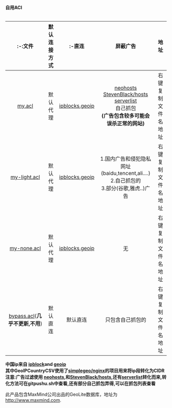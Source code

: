 **自用ACl**<br></br>

|                           :-:文件                            | 默认连接方式 |                            :-直连                            |                           屏蔽广告                           |        地址        |
| :----------------------------------------------------------: | :----------: | :----------------------------------------------------------: | :----------------------------------------------------------: | :----------------: |
| [my.acl](https://raw.githubusercontent.com/Asutorufa/ACL/master/my.acl) |   默认代理   | [ipblocks](http://www.ipdeny.com/ipblocks/),[geoip](http://geolite.maxmind.com/download/geoip/) | [neohosts](https://github.com/neko-dev/neohosts)<br />[StevenBlack/hosts](https://github.com/StevenBlack/hosts)<br />[serverlist](https://pgl.yoyo.org/adservers/serverlist.php?hostformat=hosts&showintro=0&mimetype=plaintext)<br />自己抓包<br />**(广告包含较多可能会误杀正常的网站)** | 右键复制文件名地址 |
| [my-light.acl](https://raw.githubusercontent.com/Asutorufa/ACL/master/my-light.acl) |   默认代理   | [ipblocks](http://www.ipdeny.com/ipblocks/),[geoip](http://geolite.maxmind.com/download/geoip/) | 1.国内广告和侵犯隐私网址(baidu,tencent,ali....)<br />2.自己抓包的<br />3.部分(谷歌,雅虎..)广告 | 右键复制文件名地址 |
| [my-none.acl](https://raw.githubusercontent.com/Asutorufa/ACL/master/my-none.acl) |   默认代理   | [ipblocks](http://www.ipdeny.com/ipblocks/),[geoip](http://geolite.maxmind.com/download/geoip/) |                              无                              | 右键复制文件名地址 |
| [bypass.acl](https://raw.githubusercontent.com/Asutorufa/ACL/master/bypass.acl)(**几乎不更新,不用**) |   默认直连   |                           默认直连                           |                       只包含自己抓包的                       | 右键复制文件名地址 |

**中国ip来自 [ipblock](http://www.ipdeny.com/ipblocks/ )and [geoip](http://geolite.maxmind.com/download/geoip/)**<br />
**其中GeoIPCountryCSV使用了[simplegeo/nginx]( https://github.com/simplegeo/nginx/blob/master/contrib/geo2nginx.pl )的项目用来将ip段转化为CIDR**<br />
**注意:广告过滤使用 [neohosts](https://github.com/neko-dev/neohosts),和[StevenBlack/hosts](https://github.com/StevenBlack/hosts),还有[serverlist](https://pgl.yoyo.org/adservers/serverlist.php?hostformat=hosts&showintro=0&mimetype=plaintext)转化而来,转化方法可在gitpushu.sh中查看,还有部分自己抓包弄得,可以在抓包列表查看**<br />

此产品包含MaxMind公司出品的GeoLite数据库，地址为
  <a href="http://www.maxmind.com">http://www.maxmind.com</a>.